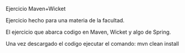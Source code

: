 Ejercicio Maven+Wicket

Ejercicio hecho para una materia de la facultad.

El ejercicio que abarca codigo en Maven, Wicket y algo de Spring.

Una vez descargado el codigo ejecutar el comando:
mvn clean install
